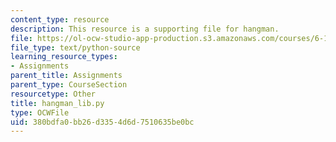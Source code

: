 ```yaml
---
content_type: resource
description: This resource is a supporting file for hangman.
file: https://ol-ocw-studio-app-production.s3.amazonaws.com/courses/6-189-a-gentle-introduction-to-programming-using-python-january-iap-2011/380bdfa0bb26d3354d6d7510635be0bc_hangman_lib.py
file_type: text/python-source
learning_resource_types:
- Assignments
parent_title: Assignments
parent_type: CourseSection
resourcetype: Other
title: hangman_lib.py
type: OCWFile
uid: 380bdfa0-bb26-d335-4d6d-7510635be0bc
---
```

